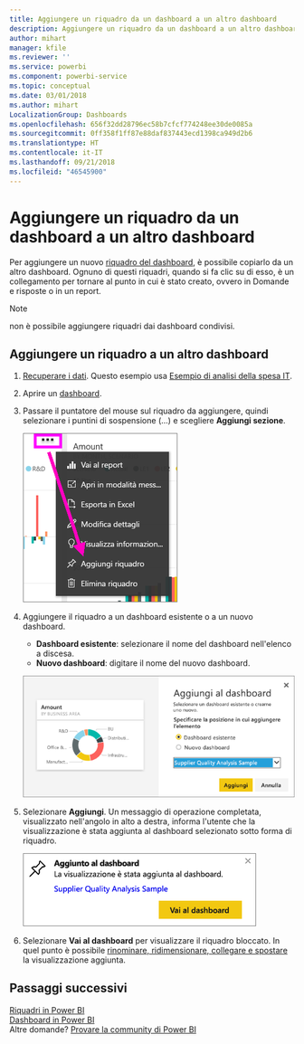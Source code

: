 ```yaml
---
title: Aggiungere un riquadro da un dashboard a un altro dashboard
description: Aggiungere un riquadro da un dashboard a un altro dashboard
author: mihart
manager: kfile
ms.reviewer: ''
ms.service: powerbi
ms.component: powerbi-service
ms.topic: conceptual
ms.date: 03/01/2018
ms.author: mihart
LocalizationGroup: Dashboards
ms.openlocfilehash: 656f32dd28796ec58b7cfcf774248ee30de0085a
ms.sourcegitcommit: 0ff358f1ff87e88daf837443ecd1398ca949d2b6
ms.translationtype: HT
ms.contentlocale: it-IT
ms.lasthandoff: 09/21/2018
ms.locfileid: "46545900"
---
```

# <a name="pin-a-tile-from-one-dashboard-to-another-dashboard"></a>Aggiungere un riquadro da un dashboard a un altro dashboard
Per aggiungere un nuovo [riquadro del dashboard](consumer/end-user-tiles.md), è possibile copiarlo da un altro dashboard. Ognuno di questi riquadri, quando si fa clic su di esso, è un collegamento per tornare al punto in cui è stato creato, ovvero in Domande e risposte o in un report. 

> [!NOTE]
> non è possibile aggiungere riquadri dai dashboard condivisi.

## <a name="pin-a-tile-to-another-dashboard"></a>Aggiungere un riquadro a un altro dashboard
1. [Recuperare i dati](service-get-data.md). Questo esempio usa [Esempio di analisi della spesa IT](sample-it-spend.md).
2. Aprire un [dashboard](consumer/end-user-dashboards.md).
3. Passare il puntatore del mouse sul riquadro da aggiungere, quindi selezionare i puntini di sospensione (...) e scegliere **Aggiungi sezione**.  
   
   ![Menu di puntini di sospensione](media/service-pin-tile-to-another-dashboard/power-bi-pin-another-dash.png)
4. Aggiungere il riquadro a un dashboard esistente o a un nuovo dashboard. 
   
   * **Dashboard esistente**: selezionare il nome del dashboard nell'elenco a discesa.
   * **Nuovo dashboard**: digitare il nome del nuovo dashboard.
   
   ![Finestra di dialogo Aggiungi al dashboard](media/service-pin-tile-to-another-dashboard/pbi_pintoanotherdash.png)
5. Selezionare **Aggiungi**.
   Un messaggio di operazione completata, visualizzato nell'angolo in alto a destra, informa l'utente che la visualizzazione è stata aggiunta al dashboard selezionato sotto forma di riquadro.
   
   ![Finestra Aggiunto al dashboard](media/service-pin-tile-to-another-dashboard/power-bi-pin-success.png)
6. Selezionare **Vai al dashboard** per visualizzare il riquadro bloccato. In quel punto è possibile [rinominare, ridimensionare, collegare e spostare](service-dashboard-edit-tile.md) la visualizzazione aggiunta.

## <a name="next-steps"></a>Passaggi successivi
[Riquadri in Power BI](consumer/end-user-tiles.md)  
[Dashboard in Power BI](consumer/end-user-dashboards.md)  
Altre domande? [Provare la community di Power BI](http://community.powerbi.com/)

